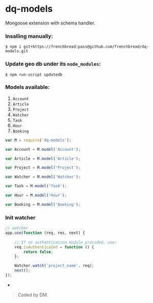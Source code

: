 # dq-models

Mongoose extension with schema handler.

### Insalling manually:

```
$ npm i git+https://frenchbread:pass@github.com/frenchbread/dq-models.git
```

### Update geo db under its `node_modules`:

```
$ npm run-script updatedb
```

### Models available:

1. `Account`
2. `Article`
3. `Project`
4. `Watcher`
5. `Task`
6. `Hour`
7. `Booking`


```javascript
var M = require('dq-models');

var Account = M.model('Account');

var Article = M.model('Article');

var Project = M.model('Project');

var Watcher = M.model('Watcher');

var Task = M.model('Task');

var Hour = M.model('Hour');

var Booking = M.model('Booking');

```

### Init watcher

```javascript
// watcher
app.use(function (req, res, next) {
    
    // If no authentication module provided, use:
    req.isAuthenticated = function () {
        return false;
    };

    Watcher.watch('project_name', req);
    next();
});
```
-
> Coded by DM.
